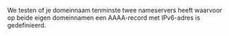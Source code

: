 We testen of je domeinnaam tenminste twee nameservers heeft waarvoor op beide eigen domeinnamen een AAAA-record met IPv6-adres is gedefinieerd.
